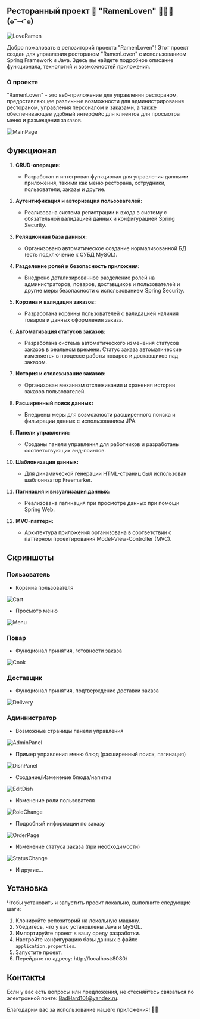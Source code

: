 ## Ресторанный проект 🌸 "RamenLoven" 🍜🍥🥢(๑ᵔ⤙ᵔ๑)

![LoveRamen](https://github.com/BadHard101/RamenLoven/assets/91153396/331f8d2c-ae0f-4079-b57f-7516fb0e6ba0)

Добро пожаловать в репозиторий проекта "RamenLoven"! Этот проект создан для управления рестораном "RamenLoven" с использованием Spring Framework и Java. Здесь вы найдете подробное описание функционала, технологий и возможностей приложения.

### О проекте

"RamenLoven" - это веб-приложение для управления рестораном, предоставляющее различные возможности для администрирования рестораном, управления персоналом и заказами, а также обеспечивающее удобный интерфейс для клиентов для просмотра меню и размещения заказов.

![MainPage](https://github.com/BadHard101/RamenLoven/assets/91153396/c555289b-b511-4ae6-be27-0619760d1d99)

## Функционал

1. **CRUD-операции:**
   - Разработан и интегрован функционал для управления данными приложения, такими как меню ресторана, сотрудники, пользователи, заказы и другие.

2. **Аутентификация и авторизация пользователей:**
   - Реализована система регистрации и входа в систему с обязательной валидацией данных и конфигурацией Spring Security.

3. **Реляционная база данных:**
   - Организовано автоматическое создание нормализованной БД (есть подключение к СУБД MySQL).

4. **Разделение ролей и безопасность приложния:**
   - Внедрено детализированное разделение ролей на администраторов, поваров, доставщиков и пользователей и другие меры безопасности с использованием Spring Security.

5. **Корзина и валидация заказов:**
    - Разработана корзины пользователей с валидацией наличия товаров и данных оформления заказа.

6. **Автоматизация статусов заказов:**
    - Разработана система автоматического изменения статусов заказов в реальном времени. Статус заказа автоматические изменяется в процессе работы поваров и доставщиков над заказом.

7. **История и отслеживание заказов:**
    - Организован механизм отслеживания и хранения истории заказов пользователей.

8. **Расширенный поиск данных:**
    - Внедрены меры для возможности расширенного поиска и фильтрации данных с использованием JPA.

9. **Панели управления:**
    - Созданы панели управления для работников и разработаны соответствующих энд-поинтов.

10. **Шаблонизация данных:**
    - Для динамической генерации HTML-страниц был использован шаблонизатор Freemarker.

11. **Пагинация и визуализация данных:**
    - Реализована пагинация при просмотре данных при помощи Spring Web.

12. **MVC-паттерн:**
    - Архитектура приложения организована в соответствии с паттерном проектирования Model-View-Controller (MVC).

## Скриншоты

### Пользователь

   - Корзина пользователя

![Cart](https://github.com/BadHard101/RamenLoven/assets/91153396/89b5ce61-edc2-425d-8fe1-c22019d36247)

   - Просмотр меню

![Menu](https://github.com/BadHard101/RamenLoven/assets/91153396/2e4ec361-d947-4f3a-b493-e7f10ed033a4)

### Повар

   - Функционал принятия, готовности заказа

![Cook](https://github.com/BadHard101/RamenLoven/assets/91153396/0b00e52b-27ff-4d67-933a-ab604af0536d)

### Доставщик

   - Функционал принятия, подтверждение доставки заказа

![Delivery](https://github.com/BadHard101/RamenLoven/assets/91153396/d549dbd3-30ee-465a-aa05-56677e2787c7)

### Администратор

   - Возможные страницы панели управления

![AdminPanel](https://github.com/BadHard101/RamenLoven/assets/91153396/f473120e-bd5e-4efd-8dec-31d85ba51672)

   - Пример управления меню блюд (расширенный поиск, пагинация)

![DishPanel](https://github.com/BadHard101/RamenLoven/assets/91153396/10b86597-7865-4dbc-86aa-1fa593bce86a)

   - Создание/Изменение блюда/напитка

![EditDish](https://github.com/BadHard101/RamenLoven/assets/91153396/4fb33b55-a65f-4577-95dc-aeed7e50cb17)

   - Изменение роли пользователя

![RoleChange](https://github.com/BadHard101/RamenLoven/assets/91153396/67e5a55b-b9c0-48d4-83ca-fbe695ebd788)

   - Подробный информации по заказу

![OrderPage](https://github.com/BadHard101/RamenLoven/assets/91153396/2b0b529d-41f8-4eca-b7fe-8fc2741e7c12)

   - Изменение статуса заказа (при необходимости)

![StatusChange](https://github.com/BadHard101/RamenLoven/assets/91153396/6b29ba38-21ac-4a30-8197-8e52eb70df58)

   - И другие...

## Установка

Чтобы установить и запустить проект локально, выполните следующие шаги:

1. Клонируйте репозиторий на локальную машину.
2. Убедитесь, что у вас установлены Java и MySQL.
3. Импортируйте проект в вашу среду разработки.
4. Настройте конфигурацию базы данных в файле `application.properties`.
5. Запустите проект.
6. Перейдите по адресу:
      http://localhost:8080/

## Контакты

Если у вас есть вопросы или предложения, не стесняйтесь связаться по электронной почте: [BadHard101@yandex.ru](mailto:BadHard101@yandex.ru).

Благодарим вас за использование нашего приложения! 🍜🎉
